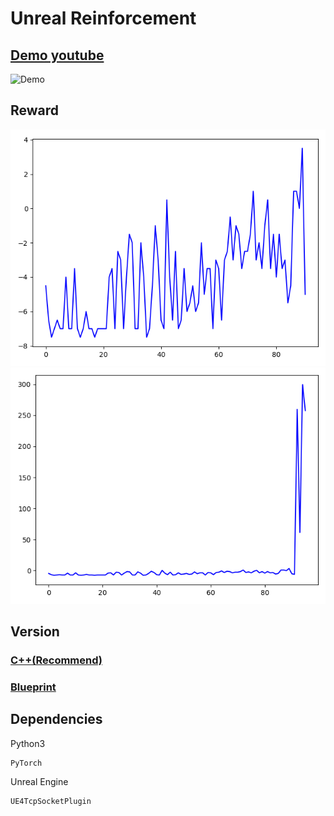 # Unreal Reinforcement

## [Demo youtube](https://www.youtube.com/watch?v=9NzTpVfRoCg)
![Demo](img/Demo.gif)  
## Reward
![Reward1](img/reward1.png)  
![Reward2](img/reward2.png)  

## Version
### [C++(Recommend)](https://github.com/SHSongs/UnrealReinforcement/tree/cpp)  
### [Blueprint](https://github.com/SHSongs/UnrealReinforcement/tree/blueprint)

## Dependencies
Python3
```
PyTorch
```
Unreal Engine
```
UE4TcpSocketPlugin
```